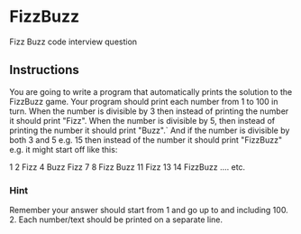 # FizzBuzz
 Fizz Buzz code interview question

## Instructions
You are going to write a program that automatically prints the solution to the FizzBuzz game.
Your program should print each number from 1 to 100 in turn.
When the number is divisible by 3 then instead of printing the number it should print "Fizz".
When the number is divisible by 5, then instead of printing the number it should print "Buzz".`
And if the number is divisible by both 3 and 5 e.g. 15 then instead of the number it should print "FizzBuzz"
e.g. it might start off like this:

1
2
Fizz
4
Buzz
Fizz
7
8
Fizz
Buzz
11
Fizz
13
14
FizzBuzz
.... etc.

### Hint
Remember your answer should start from 1 and go up to and including 100.
2. Each number/text should be printed on a separate line.
